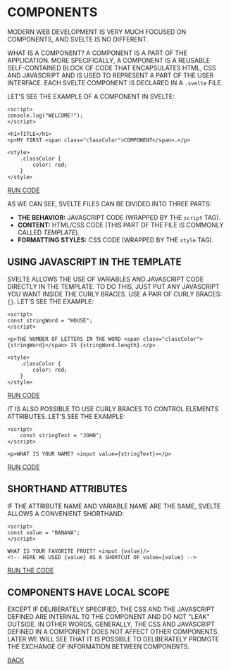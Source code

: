 # COMPONENTS

MODERN WEB DEVELOPMENT IS VERY MUCH FOCUSED ON COMPONENTS, AND SVELTE IS NO DIFFERENT.

WHAT IS A COMPONENT? A COMPONENT IS A PART OF THE APPLICATION. MORE SPECIFICALLY, A COMPONENT IS A REUSABLE SELF-CONTAINED BLOCK OF CODE THAT ENCAPSULATES HTML, CSS AND JAVASCRIPT AND IS USED TO  REPRESENT A PART OF THE USER INTERFACE. EACH SVELTE COMPONENT IS DECLARED IN A `.svelte` FILE.

LET'S SEE THE EXAMPLE OF A COMPONENT IN SVELTE:

```svelte
<script>
console.log("WELCOME!");
</script>

<h1>TITLE</h1>
<p>MY FIRST <span class="classColor">COMPONENT</span>.</p>

<style>
    .classColor {
        color: red;
    }
</style>
```

[RUN CODE](https://svelte.dev/repl/8317951f7e3f45b7b5d908ed6134d710?version=3.54.0)

AS WE CAN SEE, SVELTE FILES CAN BE DIVIDED INTO THREE PARTS:

* **THE BEHAVIOR:** JAVASCRIPT CODE (WRAPPED BY THE `script` TAG).
* **CONTENT:** HTML/CSS CODE (THIS PART OF THE FILE IS COMMONLY CALLED _TEMPLATE_).
* **FORMATTING STYLES:** CSS CODE (WRAPPED BY THE `style` TAG).

## USING JAVASCRIPT IN THE TEMPLATE

SVELTE ALLOWS THE USE OF VARIABLES AND JAVASCRIPT CODE DIRECTLY IN THE TEMPLATE. TO DO THIS, JUST PUT ANY JAVASCRIPT YOU WANT INSIDE THE CURLY BRACES. USE A PAIR OF CURLY BRACES: `{}`. LET'S SEE THE EXAMPLE:

```svelte
<script>
const stringWord = "HOUSE";
</script>

<p>THE NUMBER OF LETTERS IN THE WORD <span class="classColor">{stringWord}</span> IS {stringWord.length}.</p>

<style>
    .classColor {
        color: red;
    }
</style>
```

[RUN CODE](https://svelte.dev/repl/1af723b3f1de4f0393661e69cec8d27a?version=3.54.0)

IT IS ALSO POSSIBLE TO USE CURLY BRACES TO CONTROL ELEMENTS ATTRIBUTES. LET'S SEE THE EXAMPLE:

```svelte
<script>
    const stringText = "JOHN";
</script>

<p>WHAT IS YOUR NAME? <input value={stringText}></p>
```

[RUN CODE](https://svelte.dev/repl/988f0263e65e42a98d464fddaa580902?version=3.55.0)

## SHORTHAND ATTRIBUTES

IF THE ATTRIBUTE NAME AND VARIABLE NAME ARE THE SAME, SVELTE ALLOWS A CONVENIENT SHORTHAND:

```svelte
<script>
const value = "BANANA";
</script>

WHAT IS YOUR FAVORITE FRUIT? <input {value}/>
<!-- HERE WE USED {value} AS A SHORTCUT OF value={value} -->
```

[RUN THE CODE](https://svelte.dev/repl/988f0263e65e42a98d464fddaa580902?version=3.55.0)

## COMPONENTS HAVE LOCAL SCOPE

EXCEPT IF DELIBERATELY SPECIFIED, THE CSS AND THE JAVASCRIPT DEFINED ARE INTERNAL TO THE COMPONENT AND DO NOT "LEAK" OUTSIDE. IN OTHER WORDS, GENERALLY, THE CSS AND JAVASCRIPT DEFINED IN A COMPONENT DOES NOT AFFECT OTHER COMPONENTS. LATER WE WILL SEE THAT IT IS POSSIBLE TO DELIBERATELY PROMOTE THE EXCHANGE OF INFORMATION BETWEEN COMPONENTS.

[BACK](../README.md)
